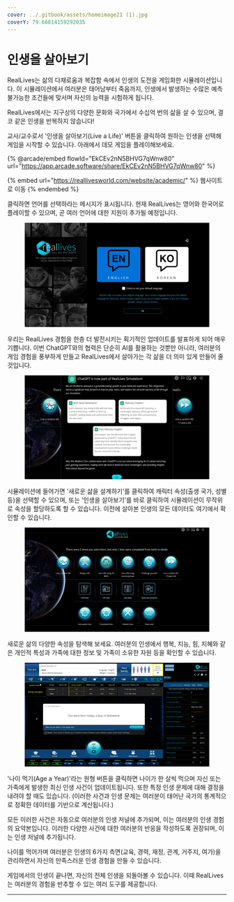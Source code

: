 ```yaml
---
cover: ../.gitbook/assets/homeimage21 (1).jpg
coverY: 79.66814159292035
---
```


# 인생을 살아보기

RealLives는 삶의 다채로움과 복잡함 속에서 인생의 도전을 게임화한 시뮬레이션입니다. 이 시뮬레이션에서 여러분은 태어남부터 죽음까지, 인생에서 발생하는 수많은 예측 불가능한 조건들에 맞서며 자신의 능력을 시험하게 됩니다.

RealLives에서는 지구상의 다양한 문화와 국가에서 수십억 번의 삶을 살 수 있으며, 결코 같은 인생을 반복하지 않습니다!

교사/교수로서 '인생을 살아보기(Live a Life)' 버튼을 클릭하여 원하는 인생을 선택해 게임을 시작할 수 있습니다. 아래에서 데모 게임을 플레이해보세요.

{% @arcade/embed flowId="EkCEv2nN5BHVG7qWnw80" url="https://app.arcade.software/share/EkCEv2nN5BHVG7qWnw80" %}

{% embed url="https://reallivesworld.com/website/academic/" %}
웹사이트로 이동
{% endembed %}

클릭하면 언어를 선택하라는 메시지가 표시됩니다. 현재 RealLives는 영어와 한국어로 플레이할 수 있으며, 곧 여러 언어에 대한 지원이 추가될 예정입니다.

<figure><img src="../.gitbook/assets/Screenshot 2024-03-11 132854.png" alt=""><figcaption></figcaption></figure>

우리는 RealLives 경험을 한층 더 발전시키는 획기적인 업데이트를 발표하게 되어 매우 기쁩니다. 이번 ChatGPT와의 협력은 단순히 AI를 활용하는 것뿐만 아니라, 여러분의 게임 경험을 풍부하게 만들고 RealLives에서 살아가는 각 삶을 더 의미 있게 만들어 줄 것입니다.

<figure><img src="../.gitbook/assets/Screenshot 2024-03-11 132903.png" alt=""><figcaption></figcaption></figure>

시뮬레이션에 들어가면 '새로운 삶을 설계하기'를 클릭하여 캐릭터 속성(출생 국가, 성별 등)을 선택할 수 있으며, 또는 '인생을 살아보기'를 바로 클릭하여 시뮬레이션이 무작위로 속성을 할당하도록 할 수 있습니다. 이전에 살아본 인생의 모든 데이터도 여기에서 확인할 수 있습니다.

<figure><img src="../.gitbook/assets/Screenshot 2024-03-11 132923.png" alt=""><figcaption></figcaption></figure>

새로운 삶의 다양한 속성을 탐색해 보세요. 여러분의 인생에서 행복, 지능, 힘, 지혜와 같은 개인적 특성과 가족에 대한 정보 및 가족이 소유한 자원 등을 확인할 수 있습니다.

<figure><img src="../.gitbook/assets/Screenshot 2024-03-11 133915.png" alt=""><figcaption></figcaption></figure>

'나이 먹기(Age a Year)'라는 원형 버튼을 클릭하면 나이가 한 살씩 먹으며 자신 또는 가족에게 발생한 최신 인생 사건이 업데이트됩니다. 또한 특정 인생 문제에 대해 결정을 내려야 할 때도 있습니다. (이러한 사건과 인생 문제는 여러분이 태어난 국가의 통계적으로 정확한 데이터를 기반으로 계산됩니다.)

모든 이러한 사건은 자동으로 여러분의 인생 저널에 추가되며, 이는 여러분의 인생 경험의 요약본입니다. 이러한 다양한 사건에 대한 여러분의 반응을 작성하도록 권장되며, 이는 인생 저널에 추가됩니다.

나이를 먹어가며 여러분은 인생의 6가지 측면(교육, 경력, 재정, 관계, 거주지, 여가)을 관리하면서 자신의 만족스러운 인생 경험을 만들 수 있습니다.

게임에서의 인생이 끝나면, 자신의 전체 인생을 되돌아볼 수 있습니다. 이때 RealLives는 여러분의 경험을 반추할 수 있는 여러 도구를 제공합니다.

***
